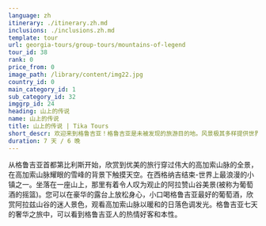 ```yaml
---
language: zh
itinerary: ./itinerary.zh.md
inclusions: ./inclusions.zh.md
template: tour
url: georgia-tours/group-tours/mountains-of-legend
tour_id: 38
rank: 0
price_from: 0
image_path: /library/content/img22.jpg
country_id: 0
main_category_id: 1
sub_category_id: 32
imggrp_id: 24
heading: 山上的传说
name: 山上的传说
title: 山上的传说 | Tika Tours
short_descr: 欢迎来到格鲁吉亚！格鲁吉亚是未被发现的旅游目的地。风景极其多样提供世界上最令人吃惊的全景图之一。
duration: 7 天 / 6 晚
---
```

从格鲁吉亚首都第比利斯开始，欣赏到优美的旅行穿过伟大的高加索山脉的全景，在高加索山脉耀眼的雪峰的背景下触摸天空。在西格纳吉结束-世界上最浪漫的小镇之一。坐落在一座山上，那里有着令人叹为观止的阿拉赞山谷美景(被称为葡萄酒的摇篮)。您可以在豪华的露台上放松身心，小口喝格鲁吉亚最好的葡萄酒，欣赏阿拉兹山谷的迷人景色，观看高加索山脉以暖和的日落色调发光。格鲁吉亚七天的奢华之旅中，可以看到格鲁吉亚人的热情好客和本性。

